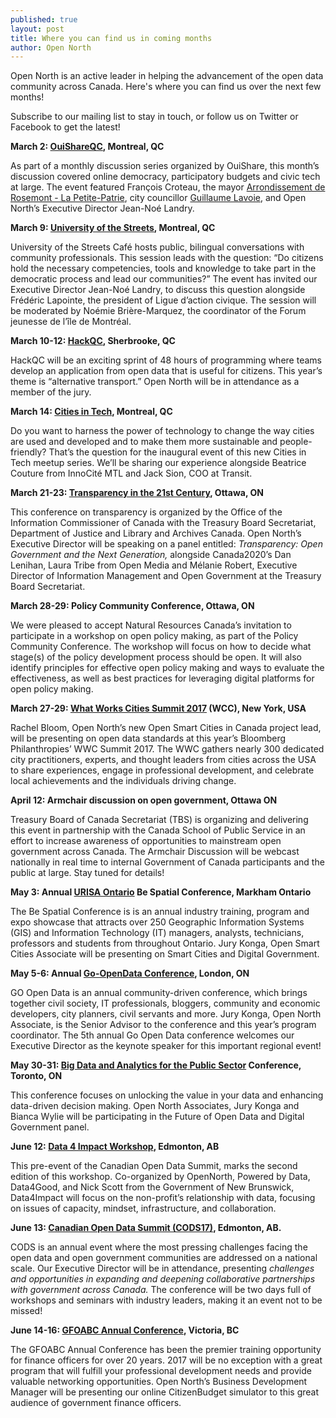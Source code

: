 ```yaml
---
published: true
layout: post
title: Where you can find us in coming months
author: Open North
---
```

Open North is an active leader in helping the advancement of the open
data community across Canada. Here's where you can find us over the next
few months!

Subscribe to our mailing list to stay in touch, or follow us on Twitter
or Facebook to get the latest!

**March 2:
[OuiShareQC](https://www.facebook.com/events/782164488600861/),
Montreal, QC**

As part of a monthly discussion series organized by OuiShare, this
month’s discussion covered online democracy, participatory budgets and
civic tech at large. The event featured François Croteau, the mayor
[Arrondissement de Rosemont - La
Petite-Patrie](https://www.facebook.com/arrondissementRPP/), city
councillor [Guillaume
Lavoie](https://www.facebook.com/guillaumelavoie.intl), and Open North’s
Executive Director Jean-Noé Landry.

**March 9: [University of the
Streets](https://www.concordia.ca/content/shared/en/events/offices/vpaer/oce/2017/03/09/2017-03-09_representative-democracy.html),
Montreal, QC**

University of the Streets Café hosts public, bilingual conversations
with community professionals. This session leads with the question: “Do
citizens hold the necessary competencies, tools and knowledge to take
part in the democratic process and lead our communities?” The event has
invited our Executive Director Jean-Noé Landry, to discuss this question
alongside Frédéric Lapointe, the president of Ligue d’action civique.
The session will be moderated by Noémie Brière-Marquez, the coordinator
of the Forum jeunesse de l’île de Montréal.

**March 10-12: [HackQC](http://hackqc.ca/horaire/),
Sherbrooke, QC**

HackQC will be an exciting sprint of 48 hours of programming where teams
develop an application from open data that is useful for citizens. This
year’s theme is “alternative transport.” Open North will be in
attendance as a member of the jury.

**March 14: [Cities in
Tech](https://www.meetup.com/fr-FR/Cities-in-Tech/events/237762337/?eventId=237762337),
Montreal, QC**

Do you want to harness the power of technology to change the way cities
are used and developed and to make them more sustainable and
people-friendly? That’s the question for the inaugural event of this new
Cities in Tech meetup series. We’ll be sharing our experience alongside
Beatrice Couture from InnoCité MTL and Jack Sion, COO at Transit.

**March 21-23: [Transparency in the 21st
Century](http://www.oic-ci.gc.ca/transparencyconference/index.html),
Ottawa, ON**

This conference on transparency is organized by the Office of the
Information Commissioner of Canada with the Treasury Board Secretariat,
Department of Justice and Library and Archives Canada. Open North’s
Executive Director will be speaking on a panel entitled: *Transparency:
Open Government and the Next Generation,* alongside Canada2020’s Dan
Lenihan, Laura Tribe from Open Media and Mélanie Robert, Executive
Director of Information Management and Open Government at the Treasury
Board Secretariat.

**March 28-29: Policy Community Conference, Ottawa, ON**

We were pleased to accept Natural Resources Canada’s invitation to
participate in a workshop on open policy making, as part of the Policy
Community Conference. The workshop will focus on how to decide what
stage(s) of the policy development process should be open. It will also
identify principles for effective open policy making and ways to
evaluate the effectiveness, as well as best practices for leveraging
digital platforms for open policy making.

**March 27-29: [What Works Cities Summit
2017](https://whatworkscities.bloomberg.org/) (WCC), New York,
USA**

Rachel Bloom, Open North’s new Open Smart Cities in Canada project lead,
will be presenting on open data standards at this year’s Bloomberg
Philanthropies’ WWC Summit 2017. The WWC gathers nearly 300 dedicated
city practitioners, experts, and thought leaders from cities across the
USA to share experiences, engage in professional development, and
celebrate local achievements and the individuals driving change.

**April 12: Armchair discussion on open government, Ottawa ON**

Treasury Board of Canada Secretariat (TBS) is organizing and delivering
this event in partnership with the Canada School of Public Service in an
effort to increase awareness of opportunities to mainstream open
government across Canada. The Armchair Discussion will be webcast
nationally in real time to internal Government of Canada participants
and the public at large. Stay tuned for details!

**May 3: Annual [URISA Ontario](http://www.urisaontario.ca/)
Be Spatial Conference, Markham Ontario**

The Be Spatial Conference is is an annual industry training, program and
expo showcase that attracts over 250 Geographic Information Systems
(GIS) and Information Technology (IT) managers, analysts, technicians,
professors and students from throughout Ontario. Jury Konga, Open Smart
Cities Associate will be presenting on Smart Cities and Digital
Government.

**May 5-6: Annual [Go-OpenData
Conference](http://go-opendata.ca/), London, ON**

GO Open Data is an annual community-driven conference, which brings
together civil society, IT professionals, bloggers, community and
economic developers, city planners, civil servants and more. Jury Konga,
Open North Associate, is the Senior Advisor to the conference and this
year’s program coordinator. The 5th annual Go Open Data conference
welcomes our Executive Director as the keynote speaker for this
important regional event!

**May 30-31: [Big Data and Analytics for the Public
Sector](http://www.infonex.ca/1250/index.shtml) Conference,
Toronto, ON**

This conference focuses on unlocking the value in your data and
enhancing data-driven decision making. Open North Associates, Jury Konga
and Bianca Wylie will be participating in the Future of Open Data and
Digital Government panel.

**June 12: [Data 4 Impact
Workshop](http://opendatasummit.ca/), Edmonton, AB**

This pre-event of the Canadian Open Data Summit, marks the second
edition of this workshop. Co-organized by OpenNorth, Powered by Data,
Data4Good, and Nick Scott from the Government of New Brunswick,
Data4Impact will focus on the non-profit’s relationship with data,
focusing on issues of capacity, mindset, infrastructure, and
collaboration.

**June 13: [Canadian Open Data Summit
(CODS17)](http://opendatasummit.ca/), Edmonton, AB.**

CODS is an annual event where the most pressing challenges facing the
open data and open government communities are addressed on a national
scale. Our Executive Director will be in attendance, presenting
*challenges and opportunities in expanding and deepening collaborative
partnerships with government across Canada.* The conference will be two
days full of workshops and seminars with industry leaders, making it an
event not to be missed!

**June 14-16: [GFOABC Annual
Conference](https://www.gfoabc.ca/events/annual-conference/2017-conference/),
Victoria, BC**

The GFOABC Annual Conference has been the premier training opportunity
for finance officers for over 20 years. 2017 will be no exception with a
great program that will fulfill your professional development needs and
provide valuable networking opportunities. Open North’s Business
Development Manager will be presenting our online CitizenBudget
simulator to this great audience of government finance officers.
